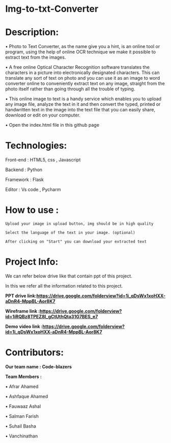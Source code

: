 # Img-to-txt-Converter

# Description:
 •	Photo to Text Converter, as the name give you a hint, is an online tool or program, using the help of online OCR technique we make it possible to extract text from the images.
 
•	A free online Optical Character Recognition software translates the characters in a picture into electronically designated characters. This can translate any sort of text on photo and you can use it as an image to word converter online to conveniently extract text on any image, straight from the photo itself rather than going through all the trouble of typing.

•	This online image to text is a handy service which enables you to upload any image file, analyze the text in it and then convert the typed, printed or handwritten text in the image into the text file that you can easily share, download or edit on your computer.

•	Open the index.html file in this github page 

# Technologies:

 Front-end : HTML5, css , Javascript
 
 Backend : Python
 
 Framework : Flask
 
 Editor : Vs code , Pycharm
 
# How to use :

	Upload your image in upload button, img should be in high quality
  
	Select the language of the text in your image. (optional)
  
	After clicking on "Start" you can download your extracted text
  
# Project Info:
  
  We can refer below drive like that contain ppt of this project.
  
  In this we refer all the information related to this project.
  
  **PPT drive link:https://drive.google.com/folderview?id=1i_qDsWx1xoHXX-aDnR4-MppBL-Aor8K7** 
  
  **Wireframe link :https://drive.google.com/folderview?id=1iRQBz8TPEZ8l_gCtUthQta31G7BES_e7**
  
  **Demo video link :https://drive.google.com/folderview?id=1i_qDsWx1xoHXX-aDnR4-MppBL-Aor8K7**

# Contributors:

 **Our team name :  Code-blazers**
 
**Team Members :**

•	Afrar Ahamed

•	Ashfaque Ahamed

•	Fauwaaz Ashal

•	Salman Farish

•	Suhail Basha

•	Vanchinathan 


